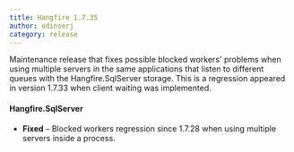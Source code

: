 ```yaml
---
title: Hangfire 1.7.35
author: odinserj
category: release
---
```


Maintenance release that fixes possible blocked workers' problems when using multiple servers in the same applications that listen to different queues with the Hangfire.SqlServer storage. This is a regression appeared in version 1.7.33 when client waiting was implemented.

#### Hangfire.SqlServer

* **Fixed** – Blocked workers regression since 1.7.28 when using multiple servers inside a process.
